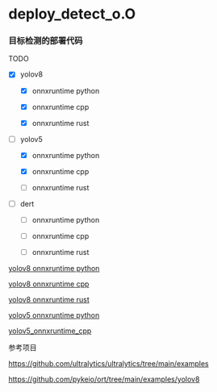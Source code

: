 # deploy_detect_o.O

### 目标检测的部署代码

TODO

- [x] yolov8
  
  - [x] onnxruntime python
  
  - [x] onnxruntime cpp
  
  - [x] onnxruntime rust

- [ ] yolov5
  
  - [x] onnxruntime python
  
  - [x] onnxruntime cpp
  
  - [ ] onnxruntime rust

- [ ] dert
  
  - [ ] onnxruntime python
  
  - [ ] onnxruntime cpp
  
  - [ ] onnxruntime rust

[yolov8 onnxruntime python](./yolov8_onnx_py)

[yolov8 onnxruntime cpp](./yolov8_onnx_cpp)

[yolov8 onnxruntime rust](./yolov8_onnx_rust)

[yolov5 onnxruntime python](./yolov5_onnx_py)

[yolov5_onnxruntime_cpp](./yolov5_onnx_cpp)

参考项目

https://github.com/ultralytics/ultralytics/tree/main/examples

https://github.com/pykeio/ort/tree/main/examples/yolov8